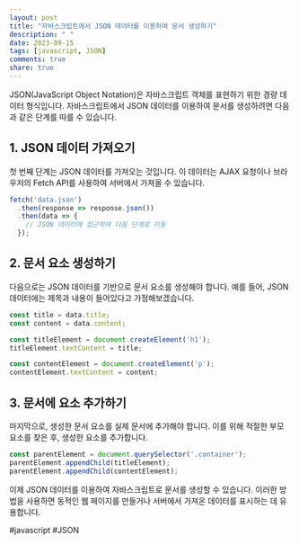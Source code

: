 ```yaml
---
layout: post
title: "자바스크립트에서 JSON 데이터를 이용하여 문서 생성하기"
description: " "
date: 2023-09-15
tags: [javascript, JSON]
comments: true
share: true
---
```


JSON(JavaScript Object Notation)은 자바스크립트 객체를 표현하기 위한 경량 데이터 형식입니다. 자바스크립트에서 JSON 데이터를 이용하여 문서를 생성하려면 다음과 같은 단계를 따를 수 있습니다.

## 1. JSON 데이터 가져오기
첫 번째 단계는 JSON 데이터를 가져오는 것입니다. 이 데이터는 AJAX 요청이나 브라우저의 Fetch API를 사용하여 서버에서 가져올 수 있습니다.

```javascript
fetch('data.json')
  .then(response => response.json())
  .then(data => {
    // JSON 데이터에 접근하여 다음 단계로 이동
  });
```

## 2. 문서 요소 생성하기
다음으로는 JSON 데이터를 기반으로 문서 요소를 생성해야 합니다. 예를 들어, JSON 데이터에는 제목과 내용이 들어있다고 가정해보겠습니다.

```javascript
const title = data.title;
const content = data.content;

const titleElement = document.createElement('h1');
titleElement.textContent = title;

const contentElement = document.createElement('p');
contentElement.textContent = content;
```

## 3. 문서에 요소 추가하기
마지막으로, 생성한 문서 요소를 실제 문서에 추가해야 합니다. 이를 위해 적절한 부모 요소를 찾은 후, 생성한 요소를 추가합니다.

```javascript
const parentElement = document.querySelector('.container');
parentElement.appendChild(titleElement);
parentElement.appendChild(contentElement);
```

이제 JSON 데이터를 이용하여 자바스크립트로 문서를 생성할 수 있습니다. 이러한 방법을 사용하면 동적인 웹 페이지를 만들거나 서버에서 가져온 데이터를 표시하는 데 유용합니다.

#javascript #JSON